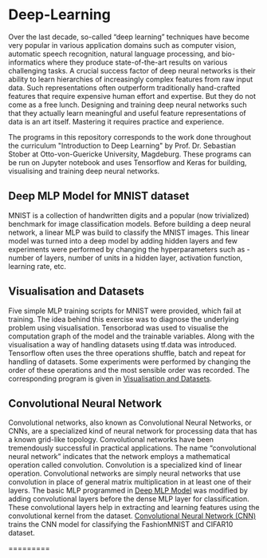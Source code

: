 # Deep-Learning

Over the last decade, so-called “deep learning” techniques have become very popular in various application domains such as computer vision, automatic speech recognition, natural language processing, and bio-informatics where they produce state-of-the-art results on various challenging tasks. A crucial success factor of deep neural networks is their ability to learn hierarchies of increasingly complex features from raw input data. Such representations often outperform traditionally hand-crafted features that require expensive human effort and expertise. But they do not come as a free lunch. Designing and training deep neural networks such that they actually learn meaningful and useful feature representations of data is an art itself. Mastering it requires practice and experience.

The programs in this repository corresponds to the work done throughout the curriculum "Introduction to Deep Learning" by Prof. Dr. Sebastian Stober at Otto-von-Guericke University, Magdeburg. These programs can be run on Jupyter notebook and uses Tensorflow and Keras for building, visualising and training deep neural networks.

## Deep MLP Model for MNIST dataset
MNIST is a collection of handwritten digits and a popular (now trivialized) benchmark for image classification models. Before building a deep neural network, a linear MLP was build to classify the MNIST images. This linear model was turned into a deep model by adding hidden layers and few experiments were performed by changing the hyperparameters such as - number of layers, number of units in a hidden layer, activation function, learning rate, etc.

## Visualisation and Datasets
Five simple MLP training scripts for MNIST were provided, which fail at training. The idea behind this exercise was to diagnose the underlying problem using visualisation. Tensorborad was used to visualise the computation graph of the model and the trainable variables. Along with the visualisation a way of handling datasets using tf.data was introduced. Tensorflow often uses the three operations shuffle, batch and repeat for handling of datasets. Some experiments were performed by changing the order of these operations and the most sensible order was recorded. The corresponding program is given in [Visualisation and Datasets](https://github.com/nishad-pawaskar/Deep-Learning/tree/10a4b1c8b8f3435c03462ed02acc403c2e71b429/Visualisation%20and%20Datasets). 

## Convolutional Neural Network

Convolutional networks, also known as Convolutional Neural Networks, or CNNs, are a specialized kind of neural network for processing data that has a known grid-like topology. Convolutional networks have been tremendously successful in practical applications. The name “convolutional neural network” indicates that the network employs a mathematical operation called convolution. Convolution is a specialized kind of linear operation. Convolutional networks are simply neural networks that use convolution in place of general matrix multiplication in at least one of their layers. The basic MLP programmed in [Deep MLP Model](https://github.com/nishad-pawaskar/Deep-Learning/tree/d603ad441c0e94befffdb7f4c5d29753e875e9d9/MNIST_Deep_Model) was modified by adding convolutional layers before the dense MLP layer for classification. These convolutional layers help in extracting and learning features using the convolutional kernel from the dataset. [Convolutional Neural Network (CNN)](https://github.com/nishad-pawaskar/Deep-Learning/tree/d603ad441c0e94befffdb7f4c5d29753e875e9d9/Convolutional%20Nueral%20Networks) trains the CNN model for classifying the FashionMNIST and CIFAR10 dataset.

=========